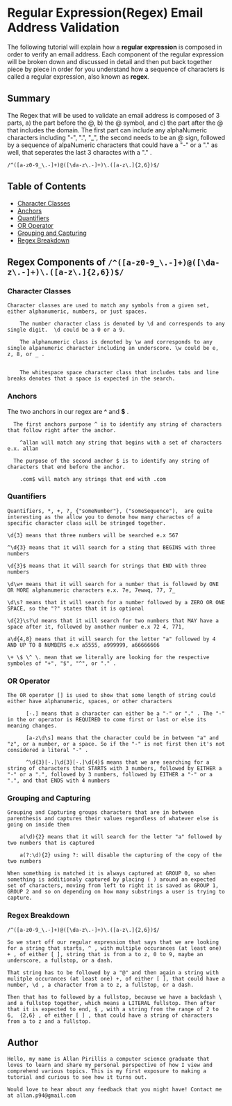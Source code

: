 # Regular Expression(Regex) Email Address Validation

The following tutorial will explain how a **regular expression** is composed in order to verify an email address. Each component of the regular expression will be broken down and discussed in detail and then put back together piece by piece in order for you understand how a sequence of characters is called a regular expression, also known as **regex**.

## Summary

The Regex that will be used to validate an email address is composed of 3 parts, a) the part before the @, b) the @ symbol, and c) the part after the @ that includes the domain. The first part can include any alphaNumeric characters including "-", ".", "\_", the second needs to be an @ sign, followed by a sequence of alpaNumeric characters that could have a "-" or a "." as well, that seperates the last 3 charactes with a "." .

`/^([a-z0-9_\.-]+)@([\da-z\.-]+)\.([a-z\.]{2,6})$/`

## Table of Contents

- [Character Classes](#character-classes)
- [Anchors](#anchors)
- [Quantifiers](#quantifiers)
- [OR Operator ](#or-operator)
- [Grouping and Capturing](#grouping-and-capturing)
- [Regex Breakdown](#regex-breakdown)

## Regex Components of `/^([a-z0-9_\.-]+)@([\da-z\.-]+)\.([a-z\.]{2,6})$/`

### Character Classes

    Character classes are used to match any symbols from a given set, either alphanumeric, numbers, or just spaces.

        The number character class is denoted by \d and corresponds to any single digit.  \d could be a 0 or a 9.

        The alphanumeric class is denoted by \w and corresponds to any single alpanumeric character including an underscore. \w could be e, z, 8, or _ .


        The whitespace space character class that includes tabs and line breaks denotes that a space is expected in the search.

### Anchors

The two anchors in our regex are **^** and **$** .

      The first anchors purpose ^ is to identify any string of characters that follow right after the anchor.

        ^allan will match any string that begins with a set of characters e.x. allan

      The purpose of the second anchor $ is to identify any string of characters that end before the anchor.

        .com$ will match any strings that end with .com

### Quantifiers

    Quantifiers, *, +, ?, {"someNumber"}, ("someSequence"),  are quite interesting as the allow you to denote how many charactes of a specific character class will be stringed together.

    \d{3} means that three numbers will be searched e.x 567

    ^\d{3} means that it will search for a sting that BEGINS with three numbers

    \d{3}$ means that it will search for strings that END with three numbers

    \d\w+ means that it will search for a number that is followed by ONE OR MORE alphanumeric characters e.x. 7e, 7ewwq, 77, 7_

    \d\s? means that it will search for a number followed by a ZERO OR ONE SPACE, so the "?" states that it is optional

    \d{2}\s?\d means that it will search for two numbers that MAY have a space after it, followed by another number e.x 72 4, 771,

    a\d{4,8} means that it will search for the letter "a" followed by 4 AND UP TO 8 NUMBERS e.x a5555, a999999, a66666666

    \+ \$ \^ \. mean that we literally are looking for the respective symboles of "+", "$", "^", or "." .

### OR Operator

    The OR operator [] is used to show that some length of string could either have alphanumeric, spaces, or other characters

          [-.] means that a character can either be a "-" or "." . The "-" in the or operator is REQUIRED to come first or last or else its meaning changes.

          [a-z\d\s] means that the character could be in between "a" and "z", or a number, or a space. So if the "-" is not first then it's not considered a literal "-" .

          ^\d{3}[-.]\d{3}[-.]\d{4}$ means that we are searching for a string of characters that STARTS with 3 numbers, followed by EITHER a "-" or a ".", followed by 3 numbers, followed by EITHER a "-" or a ".", and that ENDS with 4 numbers

### Grouping and Capturing

    Grouping and Capturing groups characters that are in between parenthesis and captures their values regardless of whatever else is going on inside them

        a(\d){2} means that it will search for the letter "a" followed by two numbers that is captured

        a(?:\d){2} using ?: will disable the capturing of the copy of the two numbers

    When something is matched it is always captured at GROUP 0, so when something is additionaly captured by placing ( ) around an expected set of characters, moving from left to right it is saved as GROUP 1, GROUP 2 and so on depending on how many substrings a user is trying to capture.

### Regex Breakdown

`/^([a-z0-9_\.-]+)@([\da-z\.-]+)\.([a-z\.]{2,6})$/`

    So we start off our regular expression that says that we are looking for a string that starts, ^ , with multiple occurances (at least one) + , of either [ ], string that is from a to z, 0 to 9, maybe an underscore, a fullstop, or a dash.

    That string has to be followed by a "@" and then again a string with mulitple occurances (at least one) +, of either [ ], that could have a number, \d , a character from a to z, a fullstop, or a dash.

    Then that has to followed by a fullstop, because we have a backdash \ and a fullstop together, which means a LITERAL fullstop. Then after that it is expected to end, $ , with a string from the range of 2 to 6,  {2,6} , of either [ ] , that could have a string of characters from a to z and a fullstop.

## Author

    Hello, my name is Allan Pirillis a computer science graduate that loves to learn and share my personal perspective of how I view and comprehend various topics. This is my first exposure to making a tutorial and curious to see how it turns out.

    Would love to hear about any feedback that you might have! Contact me at allan.p94@gmail.com
